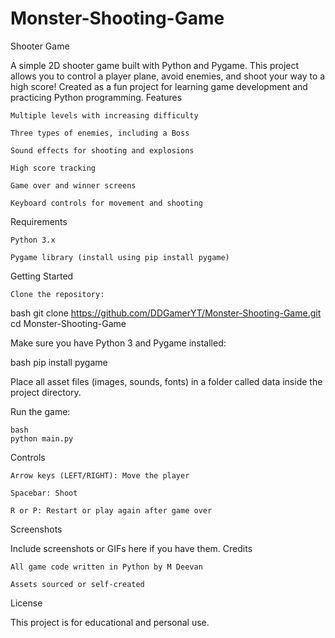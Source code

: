 # Monster-Shooting-Game
Shooter Game

A simple 2D shooter game built with Python and Pygame. This project allows you to control a player plane, avoid enemies, and shoot your way to a high score! Created as a fun project for learning game development and practicing Python programming.
Features

    Multiple levels with increasing difficulty

    Three types of enemies, including a Boss

    Sound effects for shooting and explosions

    High score tracking

    Game over and winner screens

    Keyboard controls for movement and shooting

Requirements

    Python 3.x

    Pygame library (install using pip install pygame)

Getting Started

    Clone the repository:

bash
git clone https://github.com/DDGamerYT/Monster-Shooting-Game.git
cd Monster-Shooting-Game

Make sure you have Python 3 and Pygame installed:

bash
pip install pygame

Place all asset files (images, sounds, fonts) in a folder called data inside the project directory.

Run the game:

    bash
    python main.py

Controls

    Arrow keys (LEFT/RIGHT): Move the player

    Spacebar: Shoot

    R or P: Restart or play again after game over

Screenshots

Include screenshots or GIFs here if you have them.
Credits

    All game code written in Python by M Deevan

    Assets sourced or self-created

License

This project is for educational and personal use.
